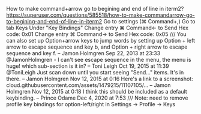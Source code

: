 How to make command+arrow go to begining and end of line in iterm2?
https://superuser.com/questions/585518/how-to-make-commandarrow-go-to-begining-and-end-of-line-in-iterm2
Go to settings (⌘ Command+,)
Go to tab Keys
Under "Key Bindings"
Change entry ⌘ Command← to Send Hex code: 0x01
Change entry ⌘ Command→ to Send Hex code: 0x05
///
You can also set up Option+arrow keys to jump words by setting up Option + left arrow to escape sequence and key b, and Option + right arrow to escape sequence and key f. – 
Jamon Holmgren
 Sep 22, 2013 at 23:33
@JamonHolmgren - I can't see escape sequence in the menu, the menu is huge! which sub-section is it in? – 
Toni Leigh
 Oct 19, 2015 at 11:39
@ToniLeigh Just scan down until you start seeing "Send..." items. It's in there. – 
Jamon Holmgren
 Nov 12, 2015 at 0:16
Here's a link to a screenshot: cloud.githubusercontent.com/assets/1479215/11107105/… – 
Jamon Holmgren
 Nov 12, 2015 at 0:18
I think this should be included as a default keybinding. – 
Prince Odame
 Dec 4, 2020 at 7:53
///
Note: need to remove profile key bindings for option-left/right in Settings -> Profile -> Keys 
